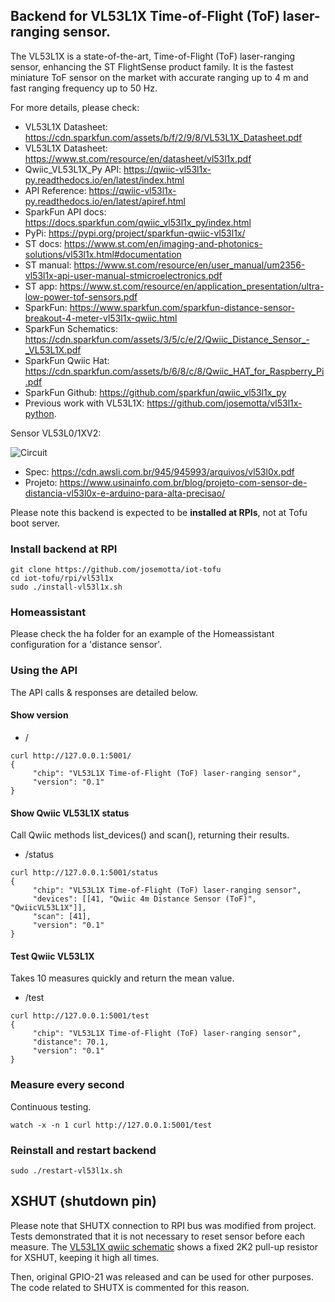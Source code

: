 ## Backend for VL53L1X Time-of-Flight (ToF) laser-ranging sensor.

The VL53L1X is a state-of-the-art, Time-of-Flight (ToF) laser-ranging sensor, enhancing the ST FlightSense product family. It is the fastest miniature ToF sensor on the market with accurate ranging up to 4 m and fast ranging frequency up to 50 Hz.

For more details, please check:

- VL53L1X Datasheet: https://cdn.sparkfun.com/assets/b/f/2/9/8/VL53L1X_Datasheet.pdf
- VL53L1X Datasheet: https://www.st.com/resource/en/datasheet/vl53l1x.pdf
- Qwiic_VL53L1X_Py API: https://qwiic-vl53l1x-py.readthedocs.io/en/latest/index.html
- API Reference: https://qwiic-vl53l1x-py.readthedocs.io/en/latest/apiref.html
- SparkFun API docs: https://docs.sparkfun.com/qwiic_vl53l1x_py/index.html
- PyPi: https://pypi.org/project/sparkfun-qwiic-vl53l1x/
- ST docs: https://www.st.com/en/imaging-and-photonics-solutions/vl53l1x.html#documentation
- ST manual: https://www.st.com/resource/en/user_manual/um2356-vl53l1x-api-user-manual-stmicroelectronics.pdf
- ST app: https://www.st.com/resource/en/application_presentation/ultra-low-power-tof-sensors.pdf
- SparkFun: https://www.sparkfun.com/sparkfun-distance-sensor-breakout-4-meter-vl53l1x-qwiic.html
- SparkFun Schematics: https://cdn.sparkfun.com/assets/3/5/c/e/2/Qwiic_Distance_Sensor_-_VL53L1X.pdf
- SparkFun Qwiic Hat: https://cdn.sparkfun.com/assets/b/6/8/c/8/Qwiic_HAT_for_Raspberry_Pi.pdf
- SparkFun Github: https://github.com/sparkfun/qwiic_vl53l1x_py
- Previous work with VL53L1X: https://github.com/josemotta/vl53l1x-python.

Sensor VL53L0/1XV2:

![Circuit](https://ae01.alicdn.com/kf/HTB1aBBpdL2H8KJjy1zkq6xr7pXae.jpg)

- Spec: https://cdn.awsli.com.br/945/945993/arquivos/vl53l0x.pdf
- Projeto: https://www.usinainfo.com.br/blog/projeto-com-sensor-de-distancia-vl53l0x-e-arduino-para-alta-precisao/

Please note this backend is expected to be **installed at RPIs**, not at Tofu boot server.

### Install backend at RPI

```
git clone https://github.com/josemotta/iot-tofu
cd iot-tofu/rpi/vl53l1x
sudo ./install-vl53l1x.sh

```

### Homeassistant

Please check the ha folder for an example of the Homeassistant configuration for a 'distance sensor'.

### Using the API

The API calls & responses are detailed below.

#### Show version

- /

```
curl http://127.0.0.1:5001/
{
     "chip": "VL53L1X Time-of-Flight (ToF) laser-ranging sensor",
     "version": "0.1"
}
```

#### Show Qwiic VL53L1X status

Call Qwiic methods list_devices() and scan(), returning their results.

- /status

```
curl http://127.0.0.1:5001/status
{
     "chip": "VL53L1X Time-of-Flight (ToF) laser-ranging sensor",
     "devices": [[41, "Qwiic 4m Distance Sensor (ToF)", "QwiicVL53L1X"]],
     "scan": [41],
     "version": "0.1"
}
```

#### Test Qwiic VL53L1X

Takes 10 measures quickly and return the mean value.

- /test

```
curl http://127.0.0.1:5001/test
{
     "chip": "VL53L1X Time-of-Flight (ToF) laser-ranging sensor",
     "distance": 70.1,
     "version": "0.1"
}
```

### Measure every second

Continuous testing.

```
watch -x -n 1 curl http://127.0.0.1:5001/test
```

### Reinstall and restart backend

```
sudo ./restart-vl53l1x.sh

```

## XSHUT (shutdown pin)

Please note that SHUTX connection to RPI bus was modified from project. Tests demonstrated that it is not necessary to reset sensor before each measure. The [VL53L1X qwiic schematic](https://cdn.sparkfun.com/assets/3/5/c/e/2/Qwiic_Distance_Sensor_-_VL53L1X.pdf) shows a fixed 2K2 pull-up resistor for XSHUT, keeping it high all times.

Then, original GPIO-21 was released and can be used for other purposes. The code related to SHUTX is commented for this reason.
